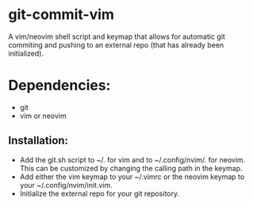 # git-commit-vim
A vim/neovim shell script and keymap that allows for automatic git commiting and pushing to an external repo (that has already been initialized).

# Dependencies:
- git
- vim or neovim

## Installation:
- Add the git.sh script to ~/. for vim and to ~/.config/nvim/. for neovim. This can be customized by changing the calling path in the keymap.
- Add either the vim keymap to your ~/.vimrc or the neovim keymap to your ~/.config/nvim/init.vim.
- Initialize the external repo for your git repository.
